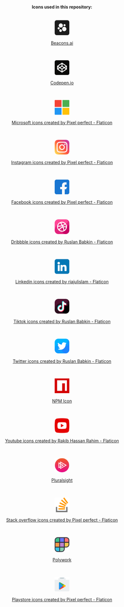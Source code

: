  <div align="center">
  <h4>Icons used in this repository:</h4>
  <br>

  <img src="https://raw.githubusercontent.com/igorskyflyer/igorskyflyer/main/assets/beacons.png" width="48">

  <br>

  <a href="https://beacons.ai" title="Beacon.ai icon">Beacons.ai</a>

<br>

<br>

<img src="https://raw.githubusercontent.com/igorskyflyer/igorskyflyer/main/assets/codepen.png" width="48">

  <br>

  <a href="https://codepen.io" title="Codepen icon">Codepen.io</a>

<br>

<br>

<img src="https://raw.githubusercontent.com/igorskyflyer/igorskyflyer/main/assets/microsoft.png" width="48">

  <br>

<a href="https://www.flaticon.com/free-icons/microsoft" title="microsoft icons">Microsoft icons created by Pixel perfect - Flaticon</a>
 
<br>

<br>
 
  <img src="https://raw.githubusercontent.com/igorskyflyer/igorskyflyer/main/assets/instagram.png" width="48">
  
 <br>
 
 <a href="https://www.flaticon.com/free-icons/instagram" title="instagram icons">Instagram icons created by Pixel perfect - Flaticon</a>
  
  <br>
  
  <br>

  <img src="https://raw.githubusercontent.com/igorskyflyer/igorskyflyer/main/assets/facebook.png" width="48">
 
 <br>
 
 <a href="https://www.flaticon.com/free-icons/facebook" title="facebook icons">Facebook icons created by Pixel perfect - Flaticon</a>
  
  <br>
  
  <br>

  <img src="https://raw.githubusercontent.com/igorskyflyer/igorskyflyer/main/assets/dribbble.png" width="48">
 
 <br>
 
 <a href="https://www.flaticon.com/free-icons/dribbble" title="dribbble icons">Dribbble icons created by Ruslan Babkin - Flaticon</a>
  
  <br>
  
  <br>

  <img src="https://raw.githubusercontent.com/igorskyflyer/igorskyflyer/main/assets/linkedin.png" width="48">
 
 <br>
 
 <a href="https://www.flaticon.com/free-icons/linkedin" title="linkedin icons">Linkedin icons created by riajulislam - Flaticon</a>
  
  <br>
  
  <br>

  <img src="https://raw.githubusercontent.com/igorskyflyer/igorskyflyer/main/assets/tiktok.png" width="48">
 
 <br>
 
 <a href="https://www.flaticon.com/free-icons/tiktok" title="tiktok icons">Tiktok icons created by Ruslan Babkin - Flaticon</a>
  
  <br>
  
  <br>

  <img src="https://raw.githubusercontent.com/igorskyflyer/igorskyflyer/main/assets/twitter.png" width="48">
 
 <br>
 
 <a href="https://www.flaticon.com/free-icons/twitter" title="twitter icons">Twitter icons created by Ruslan Babkin - Flaticon</a>
  
  <br>
  
  <br>

<img src="https://raw.githubusercontent.com/igorskyflyer/igorskyflyer/main/assets/npm.png" width="48">
 
 <br>

 <a href="https://iconscout.com/icons/npm" target="_blank">NPM Icon</a>
 
 <br>
 
 <br>
 
 <img src="https://raw.githubusercontent.com/igorskyflyer/igorskyflyer/main/assets/youtube.png" width="48">
 
 <br>
 
 <a href="https://www.flaticon.com/free-icons/youtube" title="youtube icons">Youtube icons created by Rakib Hassan Rahim - Flaticon</a>
 
  <br>
 
 <br>
 
 <img src="https://raw.githubusercontent.com/igorskyflyer/igorskyflyer/main/assets/pluralsight.png" width="48">
 
 <br>
 
 <a href="https://pluralsight.com">Pluralsight</a>
 
  <br>
 
 <br>
 
 <img src="https://raw.githubusercontent.com/igorskyflyer/igorskyflyer/main/assets/stack-overflow.png" width="48">
 
 <br>
 
 <a href="https://www.flaticon.com/free-icons/stack-overflow" title="stack overflow icons">Stack overflow icons created by Pixel perfect - Flaticon</a>
 
 <br>
 
 <br>
 
 <img src="https://raw.githubusercontent.com/igorskyflyer/igorskyflyer/main/assets/polywork.png" width="48">
 
 <br>
 
 <a href="https://www.polywork.com">Polywork</a>
 
 <br>
 
 <br>
 
 <img src="https://raw.githubusercontent.com/igorskyflyer/igorskyflyer/main/assets/play-store.png" width="48">
 
 <br>
 
 <a href="https://www.flaticon.com/free-icons/playstore" title="playstore icons">Playstore icons created by Pixel perfect - Flaticon</a>
</div>
